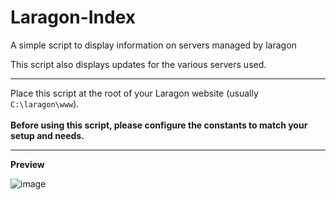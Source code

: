 # Laragon-Index

A simple script to display information on servers managed by laragon

This script also displays updates for the various servers used.

---

Place this script at the root of your Laragon website (usually `C:\laragon\www`).
<br>
<br>
**Before using this script, please configure the constants to match your setup and needs.**

---

**Preview**

![image](https://github.com/3PSY0N/laragon-index.php/assets/78256817/af0c498b-2bc9-4c7a-a483-7bb06d732006)
